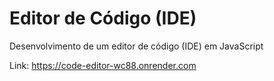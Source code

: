 # Editor de Código (IDE)

Desenvolvimento de um editor de código (IDE) em JavaScript

Link: https://code-editor-wc88.onrender.com

